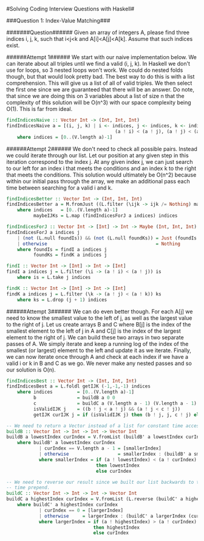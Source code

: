 #Solving Coding Interview Questions with Haskell#

###Question 1: Index-Value Matching###

#######Question######
Given an array of integers A, please find three indices i, j, k, such that i<j<k and A[i]<A[j]<A[k]. Assume that such indices exist.

######Attempt 1######
We start with our naive implementation below. We can iterate about all triples until we find a valid (i, j, k). In Haskell we don't use for loops, so 3 nested loops won't work. We could do nested folds though, but that would look pretty bad. The best way to do this is with a list comprehension. This will give us a list of all of valid triples. We then select the first one since we are guaranteed that there will be an answer. Do note, that since we are doing this on 3 variables about a list of size n that the complexity of this solution will be O(n^3) with our space complexity being O(1). This is far from ideal.

````haskell
findIndicesNaive :: Vector Int -> (Int, Int, Int)
findIndicesNaive a = [(i, j, k) | i <- indices, j <- indices, k <- indices, i < j, j < k,
                                        (a ! i) < (a ! j), (a ! j) < (a ! k) ] !! 0
    where indices = [0..(V.length a)-1]
````

######Attempt 2######
We don't need to check all possible pairs. Instead we could iterate through our list. Let our position at any given step in this iteration correspond to the index j. At any given index j, we can just search to our left for an index i that meets the conditions and an index k to the right that meets the conditions. This solution would ultimately be O(n^2) because within our initial pass through the array, we make an additional pass each time between searching for a valid i and k.

````haskell
findIndicesBetter :: Vector Int -> (Int, Int, Int)
findIndicesBetter a = M.fromJust ((L.filter (\ijk -> ijk /= Nothing) maybeIJKs) !! 0)
    where indices   = [0..(V.length a)-1]
          maybeIJKs = L.map (findIndicesForJ a indices) indices

findIndicesForJ :: Vector Int -> [Int] -> Int -> Maybe (Int, Int, Int)
findIndicesForJ a indices j
    | (not (L.null foundIs)) && (not (L.null foundKs)) = Just (foundIs !! 0, j, foundKs !! 0)
    | otherwise                                        = Nothing
    where foundIs = findI a indices j
          foundKs = findK a indices j

findI :: Vector Int -> [Int] -> Int -> [Int]
findI a indices j = L.filter (\i -> (a ! i) < (a ! j)) is
    where is = L.take j indices

findK :: Vector Int -> [Int] -> Int -> [Int]
findK a indices j = L.filter (\k -> (a ! j) < (a ! k)) ks
    where ks = L.drop (j + 1) indices
````

######Attempt 3######
We can do even better though. For each A[j] we need to know the smallest value to the left of j, as well as the largest value to the right of j. Let us create arrays B and C where B[j] is the index of the smallest element to the left of j in A and C[j] is the index of the largest element to the right of j. We can build these two arrays in two separate passes of A. We simply iterate and keep a running log of the index of the smallest (or largest) element to the left and update it as we iterate. Finally, we can now iterate once through A and check at each index if we have a valid i or k in B and C as we go. We never make any nested passes and so our solution is O(n).

````haskell
findIndicesBest :: Vector Int -> (Int, Int, Int)
findIndicesBest a = L.foldl getIJK (-1,-1,-1) indices
    where indices         = [0..(V.length a)-1]
          b               = buildB a 0 0
          c               = buildC a (V.length a - 1) (V.length a - 1)
          isValidIJK j    = ((b ! j < a ! j) && (a ! j < c ! j))
          getIJK curIJK j = if (isValidIJK j) then (b ! j, j, c ! j) else curIJK

-- We need to return a Vector instead of a list for constant time access
buildB :: Vector Int -> Int -> Int -> Vector Int
buildB a lowestIndex curIndex = V.fromList (buildB' a lowestIndex curIndex)
    where buildB' a lowestIndex curIndex
            | curIndex == V.length a - 1 = [smallerIndex]
            | otherwise                  = smallerIndex : (buildB' a smallerIndex (curIndex + 1))
            where smallerIndex = if (a ! lowestIndex) < (a ! curIndex)
                                 then lowestIndex
                                 else curIndex

-- We need to reverse our result since we built our list backwards to take advantage of constant
-- time prepend.
buildC :: Vector Int -> Int -> Int -> Vector Int
buildC a highestIndex curIndex = V.fromList (L.reverse (buildC' a highestIndex curIndex))
    where buildC' a highestIndex curIndex
            | curIndex == 0 = [largerIndex]
            | otherwise     = largerIndex : (buildC' a largerIndex (curIndex - 1))
            where largerIndex = if (a ! highestIndex) > (a ! curIndex)
                                then highestIndex
                                else curIndex
````
